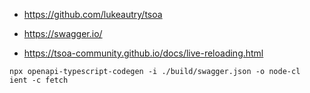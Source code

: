 - https://github.com/lukeautry/tsoa

- https://swagger.io/

- https://tsoa-community.github.io/docs/live-reloading.html

```
npx openapi-typescript-codegen -i ./build/swagger.json -o node-cl
ient -c fetch 
```